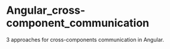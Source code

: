 # Angular_cross-component_communication
3 approaches for cross-components communication in Angular.
